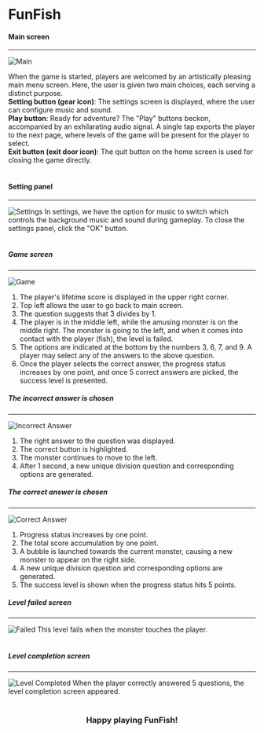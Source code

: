 # FunFish

<h4>Main screen</h4>
<hr />
<img src="https://funfish.azurewebsites.net/images/main.png" alt="Main" title="Main" />

When the game is started, players are welcomed by an artistically pleasing main menu screen. Here, the user is given two main choices, each serving a distinct purpose.
<br />
<b>Setting button (gear icon)</b>: The settings screen is displayed, where the user can configure music and sound.
<br />
<b>Play button</b>: Ready for adventure? The "Play" buttons beckon, accompanied by an exhilarating audio signal. A single tap exports the player to the next page, where levels of the game will be present for the player to select.
<br />
<b>Exit button (exit door icon)</b>: The quit button on the home screen is used for closing the game directly.
<br />
<br />

<h4>Setting panel</h4>
<hr />
<img src="https://funfish.azurewebsites.net/images/setting.png" title="Settings" alt="Settings" />
In settings, we have the option for music to switch which controls the background music and sound during gameplay. To close the settings panel, click the "OK" button.
<br />
<br />

<h5>Game screen</h5>
<hr />
<img src="https://funfish.azurewebsites.net/images/game.png" title="Game" alt="Game" />
<ol>
    <li>The player's lifetime score is displayed in the upper right corner.</li>
    <li>Top left allows the user to go back to main screen.</li>
    <li>The question suggests that 3 divides by 1.</li>
    <li>The player is in the middle left, while the amusing monster is on the middle right. The monster is going to the left, and when it comes into contact with the player (fish), the level is failed.</li>
    <li>The options are indicated at the bottom by the numbers 3, 6, 7, and 9. A player may select any of the answers to the above question.</li>
    <li>Once the player selects the correct answer, the progress status increases by one point, and once 5 correct answers are picked, the success level is presented.</li>
</ol>

<h5>The incorrect answer is chosen</h5>
<hr />
<img src="https://funfish.azurewebsites.net/images/wrong.png" title="Incorrect Answer" alt="Incorrect Answer" />
<ol>
    <li>The right answer to the question was displayed.</li>
    <li>The correct button is highlighted.</li>
    <li>The monster continues to move to the left.</li>
    <li>After 1 second, a new unique division question and corresponding options are generated.</li>
</ol>

<h5>The correct answer is chosen</h5>
<hr />
<img src="https://funfish.azurewebsites.net/images/correct.png" title="Correct Answer" alt="Correct Answer" />
<ol>
    <li>Progress status increases by one point.</li>
    <li>The total score accumulation by one point.</li>
    <li>A bubble is launched towards the current monster, causing a new monster to appear on the right side.</li>
    <li>A new unique division question and corresponding options are generated.</li>
    <li>The success level is shown when the progress status hits 5 points.</li>
</ol>

<h5>Level failed screen</h5>
<hr />
<img src="https://funfish.azurewebsites.net/images/failed.png" title="Failed" alt="Failed" />
This level fails when the monster touches the player.
<br /><br />

<h5>Level completion screen</h5>
<hr />
<img src="https://funfish.azurewebsites.net/images/completed.png" title="Level Completed" alt="Level Completed" />
When the player correctly answered 5 questions, the level completion screen appeared.
<br /><br />

<center><h3>Happy playing FunFish!</h3></center>
